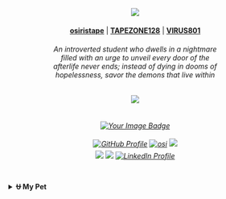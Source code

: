 <p align="center">
<img src="https://media.infosec.exchange/infosec.exchange/custom_emojis/images/000/029/063/original/215ed9fc08e47c2d.png" length="50" width="50" /> <br><br>
<a href="https://github.com/osiristape" target="_blank"><strong>osiristape</strong></a>  |  
<a href="https://github.com/TAPEZONE128" target="_blank"><strong>TAPEZONE128</strong></a>  |  
<a href="https://github.com/VIRUZ801" target="_blank"><strong>VIRUS801</strong></a> 
<h6 align="center"> An introverted student who dwells in a nightmare <br> filled with an urge to unveil every door of the <br> afterlife never ends; instead of dying in dooms of <br> hopelessness, savor the demons that live within </h6>
</p>

##
<h6 align="center">
  <img src="https://moe-counter.glitch.me/get/@osiristape?theme=rule34"/>
</h6>

<h6 align="center">
   
  <a href="https://tryhackme.com/r/p/osiristape" target="_blank">
    <img src="https://tryhackme-badges.s3.amazonaws.com/osiristape.png" alt="Your Image Badge" /> <br><br>
  <a href="https://github.com/andraceli" target="_blank">
    <img src="https://img.shields.io/badge/GitHub-%23181717.svg?&style=for-the-badge&logo=github&logoColor=white" alt="GitHub Profile" style="margin-bottom: 5px;" /></a>
  <a href="https://bsky.app/profile/osiristape.bsky.social" target="_blank">
    <img src="https://img.shields.io/badge/Bluesky-%231DA1F2.svg?&style=for-the-badge&logo=bluesky&logoColor=white" alt="osi" style="margin-bottom: 5px;" /></a>
  <a href="https://instagram.com/osiristape">
  <img src="https://img.shields.io/badge/instagram-%23000000.svg?&style=for-the-badge&logo=instagram&logoColor=white alt=instagram style="margin-bottom: 5px;" /></a> 
  <a href="https://www.youtube.com/@osiristape"> <br>
  <img src="https://img.shields.io/badge/youtube-%23EE4831.svg?&style=for-the-badge&logo=youtube&logoColor=white alt=youtube style="margin-bottom: 5px;" /></a> 
  <a href="https://infosec.exchange/@mewu">
  <img src="https://img.shields.io/badge/Mastodon-6364FF?logo=mastodon&logoColor=fff&style=for-the-badge" /></a>
  <a href="https://es.linkedin.com/in/amgacedo" target="_blank">
    <img src="https://img.shields.io/badge/LinkedIn-%230077B5.svg?&style=for-the-badge&logo=linkedin&logoColor=white" alt="LinkedIn Profile" style="margin-bottom: 5px;" />
  </a> 
</h6>

##

<details>
  <summary><b>⛎ My Pet</b></summary>

<div align="center">
<picture>
  <source media="(prefers-color-scheme: dark)" srcset="https://raw.githubusercontent.com/osiristape/osiristape/output/github-contribution-grid-snake-dark.svg">
  <source media="(prefers-color-scheme: light)" srcset="https://raw.githubusercontent.com/osiristape/osiristape/output/github-contribution-grid-snake.svg">
  <img alt="github contribution grid snake animation" src="https://raw.githubusercontent.com/osiristape/osiristape/output/github-contribution-grid-snake.svg">
</picture>
</div>
</details>


